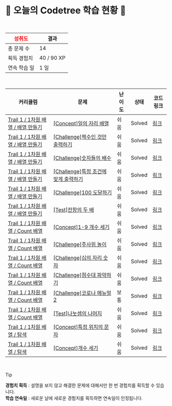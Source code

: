 # 🌲 오늘의 Codetree 학습 현황 🌲

<br />

| <span style="color:red;display:block;text-align:center;"> **성취도**</span> | 결과 |
|---|---|
| 총 문제 수 | 14 |
| 획득 경험치 | 40 / 90 XP |
| 연속 학습 일 | 1 일 |

<br />

|커리큘럼|문제|난이도|상태|코드 링크|
|---|---|---|---|---|
|[Trail 1 / 1차원 배열 / 배열 만들기](https://www.codetree.ai/trail-info/novice-low/)|[[Concept]일의 자리 배열](https://www.codetree.ai/trails/complete/curated-cards/intro-array-with-units/)|쉬움|Solved|[링크](https://github.com/Lova-clover/django2025/blob/main/250212/%EC%9D%BC%EC%9D%98%20%EC%9E%90%EB%A6%AC%20%EB%B0%B0%EC%97%B4/array-with-units.py)|
|[Trail 1 / 1차원 배열 / 배열 만들기](https://www.codetree.ai/trail-info/novice-low/)|[[Challenge]짝수인 것만 출력하기](https://www.codetree.ai/trails/complete/curated-cards/challenge-print-even-number/)|쉬움|Solved|[링크](https://github.com/Lova-clover/django2025/blob/main/250212/%EC%A7%9D%EC%88%98%EC%9D%B8%20%EA%B2%83%EB%A7%8C%20%EC%B6%9C%EB%A0%A5%ED%95%98%EA%B8%B0/print-even-number.py)|
|[Trail 1 / 1차원 배열 / 배열 만들기](https://www.codetree.ai/trail-info/novice-low/)|[[Challenge]숫자들의 배수](https://www.codetree.ai/trails/complete/curated-cards/challenge-multiple-of-numbers/)|쉬움|Solved|[링크](https://github.com/Lova-clover/django2025/blob/main/250212/%EC%88%AB%EC%9E%90%EB%93%A4%EC%9D%98%20%EB%B0%B0%EC%88%98/multiple-of-numbers.py)|
|[Trail 1 / 1차원 배열 / 배열 만들기](https://www.codetree.ai/trail-info/novice-low/)|[[Challenge]특정 조건에 맞게 출력하기](https://www.codetree.ai/trails/complete/curated-cards/challenge-print-in-specific-conditions/)|쉬움|Solved|[링크](https://github.com/Lova-clover/django2025/blob/main/250212/%ED%8A%B9%EC%A0%95%20%EC%A1%B0%EA%B1%B4%EC%97%90%20%EB%A7%9E%EA%B2%8C%20%EC%B6%9C%EB%A0%A5%ED%95%98%EA%B8%B0/print-in-specific-conditions.py)|
|[Trail 1 / 1차원 배열 / 배열 만들기](https://www.codetree.ai/trail-info/novice-low/)|[[Challenge]100 도달하기](https://www.codetree.ai/trails/complete/curated-cards/challenge-reach-100/)|쉬움|Solved|[링크](https://github.com/Lova-clover/django2025/blob/main/250212/100%20%EB%8F%84%EB%8B%AC%ED%95%98%EA%B8%B0/reach-100.py)|
|[Trail 1 / 1차원 배열 / 배열 만들기](https://www.codetree.ai/trail-info/novice-low/)|[[Test]전항의 두 배](https://www.codetree.ai/trails/complete/curated-cards/test-twice-the-previous/)|쉬움|Solved|[링크](https://github.com/Lova-clover/django2025/blob/main/250212/%EC%A0%84%ED%95%AD%EC%9D%98%20%EB%91%90%20%EB%B0%B0/twice-the-previous.py)|
|[Trail 1 / 1차원 배열 / Count 배열](https://www.codetree.ai/trail-info/novice-low/)|[[Concept]1-9 개수 세기](https://www.codetree.ai/trails/complete/curated-cards/intro-count-one-to-nine/)|쉬움|Solved|[링크](https://github.com/Lova-clover/django2025/blob/main/250212/1-9%20%EA%B0%9C%EC%88%98%20%EC%84%B8%EA%B8%B0/count-one-to-nine.py)|
|[Trail 1 / 1차원 배열 / Count 배열](https://www.codetree.ai/trail-info/novice-low/)|[[Challenge]주사위 놀이](https://www.codetree.ai/trails/complete/curated-cards/challenge-play-with-dice/)|쉬움|Solved|[링크](https://github.com/Lova-clover/django2025/blob/main/250212/%EC%A3%BC%EC%82%AC%EC%9C%84%20%EB%86%80%EC%9D%B4/play-with-dice.py)|
|[Trail 1 / 1차원 배열 / Count 배열](https://www.codetree.ai/trail-info/novice-low/)|[[Challenge]십의 자리 숫자](https://www.codetree.ai/trails/complete/curated-cards/challenge-number-of-tens-digit/)|쉬움|Solved|[링크](https://github.com/Lova-clover/django2025/blob/main/250212/%EC%8B%AD%EC%9D%98%20%EC%9E%90%EB%A6%AC%20%EC%88%AB%EC%9E%90/number-of-tens-digit.py)|
|[Trail 1 / 1차원 배열 / Count 배열](https://www.codetree.ai/trail-info/novice-low/)|[[Challenge]점수대 파악하기](https://www.codetree.ai/trails/complete/curated-cards/challenge-find-out-the-score-range/)|쉬움|Solved|[링크](https://github.com/Lova-clover/django2025/blob/main/250212/%EC%A0%90%EC%88%98%EB%8C%80%20%ED%8C%8C%EC%95%85%ED%95%98%EA%B8%B0/find-out-the-score-range.py)|
|[Trail 1 / 1차원 배열 / Count 배열](https://www.codetree.ai/trail-info/novice-low/)|[[Challenge]코로나 메뉴얼2](https://www.codetree.ai/trails/complete/curated-cards/challenge-covid-manual2/)|보통|Solved|[링크](https://github.com/Lova-clover/django2025/blob/main/250212/%EC%BD%94%EB%A1%9C%EB%82%98%20%EB%A9%94%EB%89%B4%EC%96%BC2/covid-manual2.py)|
|[Trail 1 / 1차원 배열 / Count 배열](https://www.codetree.ai/trail-info/novice-low/)|[[Test]나눗셈의 나머지](https://www.codetree.ai/trails/complete/curated-cards/test-remainder-of-division/)|쉬움|Solved|[링크](https://github.com/Lova-clover/django2025/blob/main/250212/%EB%82%98%EB%88%97%EC%85%88%EC%9D%98%20%EB%82%98%EB%A8%B8%EC%A7%80/remainder-of-division.py)|
|[Trail 1 / 1차원 배열 / 탐색](https://www.codetree.ai/trail-info/novice-low/)|[[Concept]특정 위치의 문자](https://www.codetree.ai/trails/complete/curated-cards/intro-char-in-specific-location/)|쉬움|Solved|[링크](https://github.com/Lova-clover/django2025/blob/main/250212/%ED%8A%B9%EC%A0%95%20%EC%9C%84%EC%B9%98%EC%9D%98%20%EB%AC%B8%EC%9E%90/char-in-specific-location.py)|
|[Trail 1 / 1차원 배열 / 탐색](https://www.codetree.ai/trail-info/novice-low/)|[[Concept]개수 세기](https://www.codetree.ai/trails/complete/curated-cards/intro-count-numbers/)|쉬움|Solved|[링크](https://github.com/Lova-clover/django2025/blob/main/250212/%EA%B0%9C%EC%88%98%20%EC%84%B8%EA%B8%B0/count-numbers.py)|


<br />

> [!TIP]
> **경험치 획득** : 설명을 보지 않고 해결한 문제에 대해서만 한 번 경험치를 획득할 수 있습니다.  
> **학습 연속일** : 새로운 날에 새로운 경험치를 획득하면 연속일이 인정됩니다.

